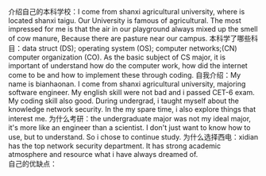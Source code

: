 介绍自己的本科学校：I come from shanxi  agricultural university, where is located shanxi taigu. Our University is famous of agricultural. The most impressed for me is that  the air in our playground always mixed up the smell of cow manure, Because there are pasture near our campus.
本科学了哪些科目：data struct (DS); operating system (OS); computer networks;(CN) computer organization (CO). As the basic subject of CS major, it is important of understand how do the computer work, how did the internet come to be and how to implement these through coding.
自我介绍：My name is bianhaonan. I come from shanxi agricultural university, majoring software engineer. My english skill were not bad and i passed CET-6 exam. My coding skill also good. During undergrad, i taught myself about the knowledge network security. In the my spare time, i also explore things that interest me.
为什么考研：the undergraduate major was not my ideal major, it's more like an engineer than a scientist. I don't just want to know how to use, but to understand. So i chose to continue study.
为什么选择西电：xidian has  the top network security department. It has strong academic atmosphere and resource what i have always dreamed of.  
自己的优缺点：